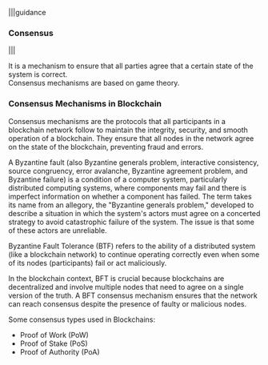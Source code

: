|||guidance
### Consensus

|||



It is a mechanism to ensure that all parties agree that a certain state of the system is correct.  
Consensus mechanisms are based on game theory.

### Consensus Mechanisms in Blockchain

Consensus mechanisms are the protocols that all participants in a blockchain network follow to maintain the integrity, security, and smooth operation of a blockchain. They ensure that all nodes in the network agree on the state of the blockchain, preventing fraud and errors.

A Byzantine fault (also Byzantine generals problem, interactive consistency, source congruency, error avalanche, Byzantine agreement problem, and Byzantine failure) is a condition of a computer system, particularly distributed computing systems, where components may fail and there is imperfect information on whether a component has failed. The term takes its name from an allegory, the "Byzantine generals problem," developed to describe a situation in which the system's actors must agree on a concerted strategy to avoid catastrophic failure of the system. The issue is that some of these actors are unreliable.

Byzantine Fault Tolerance (BTF) refers to the ability of a distributed system (like a blockchain network) to continue operating correctly even when some of its nodes (participants) fail or act maliciously.

In the blockchain context, BFT is crucial because blockchains are decentralized and involve multiple nodes that need to agree on a single version of the truth. A BFT consensus mechanism ensures that the network can reach consensus despite the presence of faulty or malicious nodes.

Some consensus types used in Blockchains:

* Proof of Work (PoW)  
* Proof of Stake (PoS)  
* Proof of Authority (PoA)
 